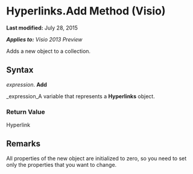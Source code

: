 
# Hyperlinks.Add Method (Visio)

 **Last modified:** July 28, 2015

 _**Applies to:** Visio 2013 Preview_

Adds a new object to a collection.


## Syntax

 _expression_. **Add**

 _expression_A variable that represents a  **Hyperlinks** object.


### Return Value

Hyperlink


## Remarks

All properties of the new object are initialized to zero, so you need to set only the properties that you want to change.

